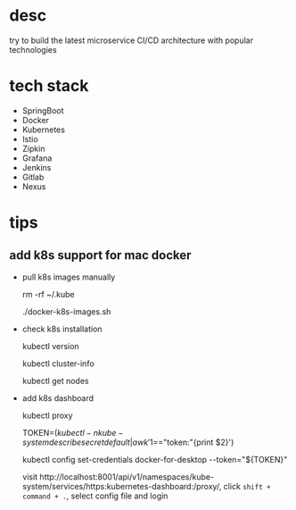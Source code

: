 # desc
try to build the latest microservice CI/CD architecture with popular technologies

# tech stack
- SpringBoot
- Docker
- Kubernetes
- Istio
- Zipkin
- Grafana
- Jenkins
- Gitlab
- Nexus

# tips

## add k8s support for mac docker

- pull k8s images manually

  rm -rf ~/.kube

  ./docker-k8s-images.sh

- check k8s installation

  kubectl version
  
  kubectl cluster-info
  
  kubectl get nodes
  
- add k8s dashboard

  kubectl proxy
  
  TOKEN=$(kubectl -n kube-system describe secret default| awk '$1=="token:"{print $2}')
  
  kubectl config set-credentials docker-for-desktop --token="${TOKEN}"
  
  visit http://localhost:8001/api/v1/namespaces/kube-system/services/https:kubernetes-dashboard:/proxy/, click `shift + command + .`, select config file and login
  
  
  